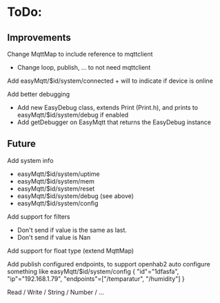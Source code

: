 # ToDo:

## Improvements

Change MqttMap to include reference to mqttclient
 * Change loop, publish, ... to not need mqttclient

Add easyMqtt/$id/system/connected + will to indicate if device is online

Add better debugging
 * Add new EasyDebug class, extends Print (Print.h), and prints to easyMqtt/$id/system/debug if enabled
 * Add getDebugger on EasyMqtt that returns the EasyDebug instance

## Future

Add system info
 * easyMqtt/$id/system/uptime
 * easyMqtt/$id/system/mem
 * easyMqtt/$id/system/reset
 * easyMqtt/$id/system/debug   (see above)
 * easyMqtt/$id/system/config

Add support for filters
 * Don't send if value is the same as last.
 * Don't send if value is Nan

Add support for float type (extend MqttMap)

Add publish configured endpoints, to support openhab2 auto configure
something like
easyMqtt/$id/system/config
{
  "id"="1dfasfa",
  "ip"="192.168.1.79",
  "endpoints"=["/temparatur", "/humidity"]
}

   Read / Write / String / Number / ...
